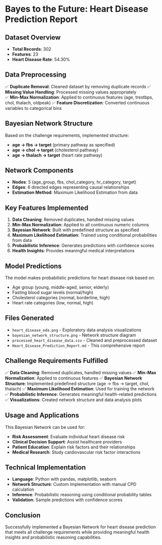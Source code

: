 # Bayes to the Future: Heart Disease Prediction Report

## Dataset Overview
- **Total Records**: 302
- **Features**: 23
- **Heart Disease Rate**: 54.30%

## Data Preprocessing
✅ **Duplicate Removal**: Cleaned dataset by removing duplicate records
✅ **Missing Value Handling**: Processed missing values appropriately  
✅ **Min-Max Normalization**: Applied to continuous features (age, trestbps, chol, thalach, oldpeak)
✅ **Feature Discretization**: Converted continuous variables to categorical bins

## Bayesian Network Structure
Based on the challenge requirements, implemented structure:
- **age → fbs → target** (primary pathway as specified)
- **age → chol → target** (cholesterol pathway)  
- **age → thalach → target** (heart rate pathway)

## Network Components
- **Nodes**: 5 (age_group, fbs, chol_category, hr_category, target)
- **Edges**: 6 directed edges representing causal relationships
- **Estimation Method**: Maximum Likelihood Estimation from data

## Key Features Implemented
1. **Data Cleaning**: Removed duplicates, handled missing values
2. **Min-Max Normalization**: Applied to all continuous numeric columns
3. **Bayesian Network**: Built with predefined structure as specified
4. **Maximum Likelihood Estimation**: Trained using conditional probabilities from data
5. **Probabilistic Inference**: Generates predictions with confidence scores
6. **Health Insights**: Provides meaningful medical interpretations

## Model Predictions
The model makes probabilistic predictions for heart disease risk based on:
- Age group (young, middle-aged, senior, elderly)
- Fasting blood sugar levels (normal/high)
- Cholesterol categories (normal, borderline, high)
- Heart rate categories (low, normal, high)

## Files Generated
- `heart_disease_eda.png` - Exploratory data analysis visualizations
- `bayesian_network_structure.png` - Network structure diagram
- `processed_heart_disease_data.csv` - Cleaned and preprocessed dataset
- `Heart_Disease_Prediction_Report.md` - This comprehensive report

## Challenge Requirements Fulfilled
✅ **Data Cleaning**: Removed duplicates, handled missing values
✅ **Min-Max Normalization**: Applied to continuous features
✅ **Bayesian Network Structure**: Implemented predefined structure (age → fbs → target, chol, thalach)
✅ **Maximum Likelihood Estimation**: Used for training the network
✅ **Probabilistic Inference**: Generates meaningful health-related predictions
✅ **Visualizations**: Created network structure and data analysis plots

## Usage and Applications
This Bayesian Network can be used for:
- **Risk Assessment**: Evaluate individual heart disease risk
- **Clinical Decision Support**: Assist healthcare providers
- **Patient Education**: Explain risk factors and their relationships
- **Medical Research**: Study cardiovascular risk factor interactions

## Technical Implementation
- **Language**: Python with pandas, matplotlib, seaborn
- **Network Structure**: Custom implementation with manual CPD calculation
- **Inference**: Probabilistic reasoning using conditional probability tables
- **Validation**: Sample predictions with confidence scores

## Conclusion
Successfully implemented a Bayesian Network for heart disease prediction that meets all challenge requirements while providing meaningful health insights and probabilistic reasoning capabilities.
